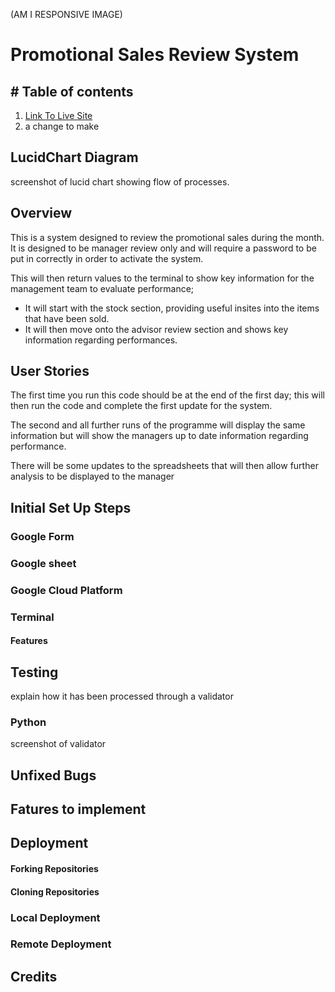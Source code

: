(AM I RESPONSIVE IMAGE)

# **Promotional Sales Review System**

## # Table of contents

1. [Link To Live Site](#linktolivesite)
2. a change to make



## **LucidChart Diagram**

screenshot of lucid chart showing flow of processes.


## Overview

This is a system designed to review the promotional sales during the month. It is designed to be manager review only and will require a password to be put in correctly in order to activate the system.

This will then return values to the terminal to show key information for the management team to evaluate performance;
- It will start with the stock section, providing useful insites into the items that have been sold.
- It will then move onto the advisor review section and shows key information regarding performances.


## User Stories

The first time you run this code should be at the end of the first day; this will then run the code and complete the first update for the system.

The second and all further runs of the programme will display the same information but will show the managers up to date information regarding performance.

There will be some updates to the spreadsheets that will then allow further analysis to be displayed to the manager

## Initial Set Up Steps

### Google Form

### Google sheet

### Google Cloud Platform

### Terminal

#### Features



## Testing

explain how it has been processed through a validator

### Python

screenshot of validator

## Unfixed Bugs


## Fatures to implement


## Deployment

#### Forking Repositories

#### Cloning Repositories



### Local Deployment



### Remote Deployment



## Credits

